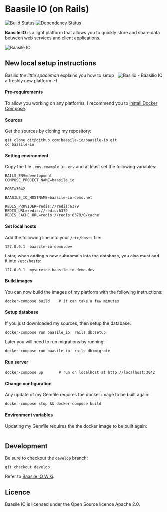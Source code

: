 # Baasile IO (on Rails)

[![Build Status](https://travis-ci.org/baasile-io/baasile-io.svg?branch=master)](https://travis-ci.org/baasile-io/baasile-io) [![Dependency Status](https://dependencyci.com/github/baasile-io/baasile-io/badge)](https://dependencyci.com/github/baasile-io/baasile-io)

**Baasile IO** is a light platform that allows you to quickly store and share data between web services and client applications.

![Baasile IO](http://baasile.io/assets/img/github/baasile-io-github.png)

## New local setup instructions

<img align="right" src="http://baasile.io/assets/img/github/basilio-github-topright.png" alt="Basilio - Baasilio IO"/>

Basilio *the little spaceman* explains you how to setup a freshly new platform :-)

#### Pre-requirements

To allow you working on any platforms, I recommend you to [install Docker Compose](https://docs.docker.com/compose/install/).

#### Sources

Get the sources by cloning my repository:
```
git clone git@github.com:baasile-io/baasile-io.git
cd baasile-io
```

#### Setting environment

Copy the file `.env.example` to `.env` and at least set the following variables:

```
RAILS_ENV=development
COMPOSE_PROJECT_NAME=baasile_io

PORT=3042

BAASILE_IO_HOSTNAME=baasile-io-demo.net

REDIS_PROVIDER=redis://redis:6379
REDIS_URL=redis://redis:6379
REDIS_CACHE_URL=redis://redis:6379/0/cache
```

#### Set local hosts

Add the following line into your `/etc/hosts` file:

```
127.0.0.1  baasile-io-demo.dev
```

Later, when adding a new subdomain into the database, you also must add it into `/etc/hosts`:  

```
127.0.0.1  myservice.baasile-io-demo.dev
```

#### Build images

You can now build the images of my platform with the following instructions:
```
docker-compose build    # it can take a few minutes
```

#### Setup database

If you just downloaded my sources, then setup the database:

```
docker-compose run baasile_io  rails db:setup
```

Later you will need to run migrations by running:

```
docker-compose run baasile_io  rails db:migrate
```

#### Run server

```
docker-compose up       # run on localhost at http://localhost:3042
```

#### Change configuration

Any update of my Gemfile requires the docker image to be built again:

```
docker-compose stop && docker-compose build
```

#### Environment variables

Updating my Gemfile requires the the docker image to be built again:

```

```

## Development

Be sure to checkout the `develop` branch:

```
git checkout develop
```

Refer to [Baasile IO Wiki](https://github.com/baasile-io/baasile-io/wiki).

## Licence

Baasile IO is licensed under the Open Source licence Apache 2.0.
